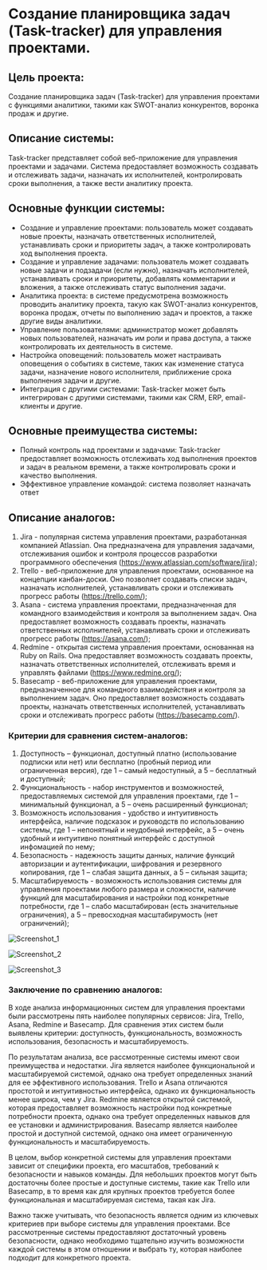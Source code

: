 # Создание планировщика задач (Task-tracker) для управления проектами.

## Цель проекта: 
Cоздание планировщика задач (Task-tracker) для управления проектами с функциями аналитики, такими как SWOT-анализ конкурентов, воронка продаж и другие.

## Описание системы:
Task-tracker представляет собой веб-приложение для управления проектами и задачами. Система предоставляет возможность создавать и отслеживать задачи, назначать их исполнителей, контролировать сроки выполнения, а также вести аналитику проекта.

## Основные функции системы:
- Создание и управление проектами: пользователь может создавать новые проекты, назначать ответственных исполнителей, устанавливать сроки и приоритеты задач, а также контролировать ход выполнения проекта.
- Создание и управление задачами: пользователь может создавать новые задачи и подзадачи (если нужно), назначать исполнителей, устанавливать сроки и приоритеты, добавлять комментарии и вложения, а также отслеживать статус выполнения задачи.
- Аналитика проекта: в системе предусмотрена возможность проводить аналитику проекта, такую как SWOT-анализ конкурентов, воронка продаж, отчеты по выполнению задач и проектов, а также другие виды аналитики.
- Управление пользователями: администратор может добавлять новых пользователей, назначать им роли и права доступа, а также контролировать их деятельность в системе.
- Настройка оповещений: пользователь может настраивать оповещения о событиях в системе, таких как изменение статуса задачи, назначение нового исполнителя, приближение срока выполнения задачи и другие.
- Интеграция с другими системами: Task-tracker может быть интегрирован с другими системами, такими как CRM, ERP, email-клиенты и другие.

## Основные преимущества системы:
- Полный контроль над проектами и задачами: Task-tracker предоставляет возможность отслеживать ход выполнения проектов и задач в реальном времени, а также контролировать сроки и качество выполнения.
- Эффективное управление командой: система позволяет назначать ответ
  
## Описание аналогов:
1)	Jira - популярная система управления проектами, разработанная компанией Atlassian. Она предназначена для управления задачами, отслеживания ошибок и контроля процессов разработки программного обеспечения (https://www.atlassian.com/software/jira);
2)	Trello - веб-приложение для управления проектами, основанное на концепции канбан-доски. Оно позволяет создавать списки задач, назначать исполнителей, устанавливать сроки и отслеживать прогресс работы (https://trello.com/);
3)	Asana - система управления проектами, предназначенная для командного взаимодействия и контроля за выполнением задач. Она предоставляет возможность создавать проекты, назначать ответственных исполнителей, устанавливать сроки и отслеживать прогресс работы (https://asana.com/);
4)	Redmine - открытая система управления проектами, основанная на Ruby on Rails. Она предоставляет возможность создавать проекты, назначать ответственных исполнителей, отслеживать время и управлять файлами (https://www.redmine.org/);
5)	Basecamp - веб-приложение для управления проектами, предназначенное для командного взаимодействия и контроля за выполнением задач. Оно предоставляет возможность создавать проекты, назначать ответственных исполнителей, устанавливать сроки и отслеживать прогресс работы (https://basecamp.com/).

### Критерии для сравнения систем-аналогов:
1.	Доступность – функционал, доступный платно (использование подписки или нет) или бесплатно (пробный период или ограниченная версия), где 1 – самый недоступный, а 5 – бесплатный и доступный;
2.	Функциональность - набор инструментов и возможностей, предоставляемых системой для управления проектами, где 1 – минимальный функционал, а 5 – очень расширенный функционал;
3.	Возможность использования - удобство и интуитивность интерфейса, наличие подсказок и руководств по использованию системы, где 1 – непонятный и неудобный интерфейс, а 5 – очень удобный и интуитивно понятный интерфейс с доступной инфомацией по нему;
4.	Безопасность - надежность защиты данных, наличие функций авторизации и аутентификации, шифрования и резервного копирования, где 1 – слабая защита данных,  а 5 – сильная защита;
5.	Масштабируемость - возможность использования системы для управления проектами любого размера и сложности, наличие функций для масштабирования и настройки под конкретные потребности, где 1 – слабо масштабирован (есть значительные ограничения), а 5 – превосходная масштабирумость (нет ограничений);

![Screenshot_1](https://github.com/DanilkaCrazy/Task-tracker/assets/95550202/3a715a6d-7d21-49a1-87ab-4b078064fdc6)

![Screenshot_2](https://github.com/DanilkaCrazy/Task-tracker/assets/95550202/3b695bd8-33fe-4aa3-866f-36d549a3974f)

![Screenshot_3](https://github.com/DanilkaCrazy/Task-tracker/assets/95550202/6a72ac32-7cdc-4833-a87b-f3a96f2b5520)

### Заключение по сравнению аналогов:
В ходе анализа информационных систем для управления проектами были рассмотрены пять наиболее популярных сервисов: Jira, Trello, Asana, Redmine и Basecamp. Для сравнения этих систем были выявлены критерии: доступность, функциональность, возможность использования, безопасность и масштабируемость.

По результатам анализа, все рассмотренные системы имеют свои преимущества и недостатки. Jira является наиболее функциональной и масштабируемой системой, однако она требует определенных знаний для ее эффективного использования. Trello и Asana отличаются простотой и интуитивностью интерфейса, однако их функциональность менее широка, чем у Jira. Redmine является открытой системой, которая предоставляет возможность настройки под конкретные потребности проекта, однако она требует определенных навыков для ее установки и администрирования. Basecamp является наиболее простой и доступной системой, однако она имеет ограниченную функциональность и масштабируемость.

В целом, выбор конкретной системы для управления проектами зависит от специфики проекта, его масштабов, требований к безопасности и навыков команды. Для небольших проектов могут быть достаточны более простые и доступные системы, такие как Trello или Basecamp, в то время как для крупных проектов требуется более функциональная и масштабируемая система, такая как Jira.

Важно также учитывать, что безопасность является одним из ключевых критериев при выборе системы для управления проектами. Все рассмотренные системы предоставляют достаточный уровень безопасности, однако необходимо тщательно изучить возможности каждой системы в этом отношении и выбрать ту, которая наиболее подходит для конкретного проекта.

